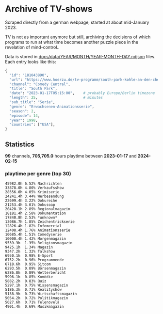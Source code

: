 # Archive of TV-shows

Scraped directly from a german webpage, started at about mid-January 2023.

TV is not as important anymore but still, archiving the decisions of which programs to run at what time
becomes another puzzle piece in the revelation of mind-control.. 

Data is stored in [docs/data/YEAR/MONTH/YEAR-MONTH-DAY.ndjson](docs/data/) files. 
Each entry looks like this:

```python
{
  "id": "181043890", 
  "url": "https://www.hoerzu.de/tv-programm/south-park-kohle-an-den-chefkoch/bid_181043890/", 
  "channel": "Comedy Central", 
  "title": "South Park", 
  "date": "2023-01-17T05:15:00",    # probably Europe/Berlin timezone 
  "length": 25,                     # minutes 
  "sub_title": "Serie", 
  "genre": "Erwachsenen-Animationsserie", 
  "season": 2, 
  "episode": 14, 
  "year": 1998, 
  "countries": ["USA"],
}
```

## Statistics

**99** channels, **705,705.0** hours playtime between **2023-01-17** and **2024-02-15**


### playtime per genre (top 30)

    45982.0h 6.52% Nachrichten
    33878.0h 4.80% Verkaufsshow
    28556.0h 4.05% Krimiserie
    24241.4h 3.44% Werbesendung
    22699.4h 3.22% Dokureihe
    21253.4h 3.01% Dokusoap
    20428.1h 2.89% Regionalmagazin
    18181.4h 2.58% Dokumentation
    17840.8h 2.53% *unknown*
    13086.7h 1.85% Zeichentrickserie
    12826.4h 1.82% Infomercial
    12408.4h 1.76% Animationsserie
    10685.4h 1.51% Comedyserie
    10000.4h 1.42% Morgenmagazin
    9539.3h  1.35% Religionsmagazin
    9425.1h  1.34% Magazin
    9347.2h  1.32% Talkshow
    6950.1h  0.98% E-Sport
    6752.2h  0.96% Programmende
    6718.6h  0.95% Sitcom
    6293.5h  0.89% Börsenmagazin
    6286.8h  0.89% Wetterbericht
    5996.1h  0.85% Komödie
    5882.2h  0.83% Quiz
    5297.1h  0.75% Wissensmagazin
    5186.3h  0.73% Realityshow
    5138.9h  0.73% Wirtschaftsmagazin
    5054.2h  0.72% Politikmagazin
    5027.6h  0.71% Telenovela
    4901.4h  0.69% Musikmagazin
